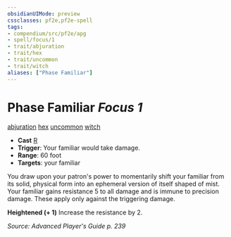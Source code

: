 ```yaml
---
obsidianUIMode: preview
cssclasses: pf2e,pf2e-spell
tags:
- compendium/src/pf2e/apg
- spell/focus/1
- trait/abjuration
- trait/hex
- trait/uncommon
- trait/witch
aliases: ["Phase Familiar"]
---
```

# Phase Familiar *Focus 1*   
[abjuration](rules/traits/abjuration.md "Abjuration School Trait")  [hex](rules/traits/hex-apg.md "Hex Combat Trait")  [uncommon](rules/traits/uncommon.md "Uncommon Rarity Trait")  [witch](rules/traits/witch-apg.md "Witch Class Trait")  

- **Cast** [R](rules/core-rulebook/chapter-9-playing-the-game.md#Actions "Reaction") 
- **Trigger**: Your familiar would take damage.
- **Range**: 60 foot
- **Targets**: your familiar

You draw upon your patron's power to momentarily shift your familiar from its solid, physical form into an ephemeral version of itself shaped of mist. Your familiar gains resistance 5 to all damage and is immune to precision damage. These apply only against the triggering damage.

**Heightened (+ 1)** Increase the resistance by 2.

*Source: Advanced Player's Guide p. 239*